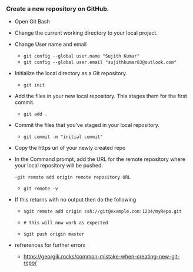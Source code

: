 ### Create a new repository on GitHub. 

- Open Git Bash
- Change the current working directory to your local project.
- Change User name and email
  - `git config --global user.name "Sujith Kumar"`
  - `git config --global user.email "sujithkumar83@outlook.com"`
- Initialize the local directory as a Git repository.
  - `git init`
- Add the files in your new local repository. This stages them for the first commit.
  - `git add .`
- Commit the files that you’ve staged in your local repository.
  - `git commit -m "initial commit"`
- Copy the https url of your newly created repo
- In the Command prompt, add the URL for the remote repository where your local repository will be pushed.

  -`git remote add origin remote repository URL`

  - `git remote -v`
- If this returns with no output then do the following

  - `$git remote add origin ssh://git@example.com:1234/myRepo.git`

  - `# this will now work as expected`
  - `$git push origin master`

- refrerences for further errors
  - https://georgik.rocks/common-mistake-when-creating-new-git-repo/
